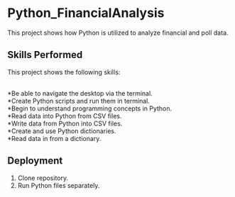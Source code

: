 # Python_FinancialAnalysis
This project shows how Python is utilized to analyze financial and poll data.


## Skills Performed

This project shows the following skills: <br><br>

*Be able to navigate the desktop via the terminal.<br>
*Create Python scripts and run them in terminal.<br>
*Begin to understand programming concepts in Python.<br>
*Read data into Python from CSV files.<br>
*Write data from Python into CSV files.<br>
*Create and use Python dictionaries.<br>
*Read data in from a dictionary.<br>

## Deployment
1. Clone repository.
2. Run Python files separately. 